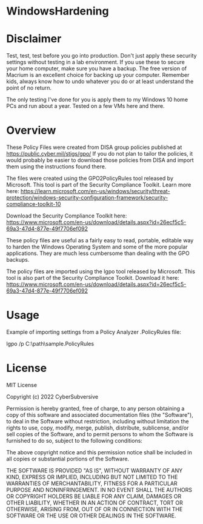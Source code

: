 # WindowsHardening

# Disclaimer
Test, test, test before you go into production.  Don't just apply these security settings without testing in a lab environment.  If you use these to secure your home computer, make sure you have a backup.  The free version of Macrium is an excellent choice for backing up your computer.  Remember kids, always know how to undo whatever you do or at least understand the point of no return.

The only testing I've done for you is apply them to my Windows 10 home PCs and run about a year.  Tested on a few VMs here and there.  

# Overview
These Policy Files were created from DISA group policies published at https://public.cyber.mil/stigs/gpo/
If you do not plan to tailor the policies, it would probably be easier to download those policies from DISA and import them using the instructions found there.

The files were created using the GPO2PolicyRules tool released by Microsoft.  This tool is part of the Security Compliance Toolkit.  Learn more here: https://learn.microsoft.com/en-us/windows/security/threat-protection/windows-security-configuration-framework/security-compliance-toolkit-10

Download the Security Compliance Toolkit here: https://www.microsoft.com/en-us/download/details.aspx?id=26ecf5c5-69a3-47d4-877e-49f7706ef092

These policy files are useful as a fairly easy to read, portable, editable way to harden the Windows Operating System and some of the more popular applications.  They are much less cumbersome than dealing with the GPO backups.

The policy files are imported using the lgpo tool released by Microsoft.  This tool is also part of the Security Compliance Toolkit. Download it here: https://www.microsoft.com/en-us/download/details.aspx?id=26ecf5c5-69a3-47d4-877e-49f7706ef092

# Usage
Example of importing settings from a Policy Analyzer .PolicyRules file:

lgpo /p C:\path\sample.PolicyRules  

# License
MIT License

Copyright (c) 2022 CyberSubversive

Permission is hereby granted, free of charge, to any person obtaining a copy of this software and associated documentation files (the "Software"), to deal in the Software without restriction, including without limitation the rights to use, copy, modify, merge, publish, distribute, sublicense, and/or sell copies of the Software, and to permit persons to whom the Software is furnished to do so, subject to the following conditions:

The above copyright notice and this permission notice shall be included in all copies or substantial portions of the Software.

THE SOFTWARE IS PROVIDED "AS IS", WITHOUT WARRANTY OF ANY KIND, EXPRESS OR IMPLIED, INCLUDING BUT NOT LIMITED TO THE WARRANTIES OF MERCHANTABILITY, FITNESS FOR A PARTICULAR PURPOSE AND NONINFRINGEMENT. IN NO EVENT SHALL THE AUTHORS OR COPYRIGHT HOLDERS BE LIABLE FOR ANY CLAIM, DAMAGES OR OTHER LIABILITY, WHETHER IN AN ACTION OF CONTRACT, TORT OR OTHERWISE, ARISING FROM, OUT OF OR IN CONNECTION WITH THE SOFTWARE OR THE USE OR OTHER DEALINGS IN THE SOFTWARE.
